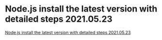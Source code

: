 # Node.js install the latest version with detailed steps 2021.05.23
[Node.js install the latest version with detailed steps 2021.05.23](https://aiwithcloud.com/2022/09/19/node-js_install_the_latest_version_with_detailed_steps_2021-05-23/)